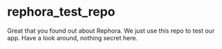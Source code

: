 # rephora_test_repo
Great that you found out about Rephora. We just use this repo to test our app. Have a look around, nothing secret here.
